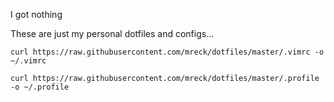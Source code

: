 I got nothing

These are just my personal dotfiles and configs...

```
curl https://raw.githubusercontent.com/mreck/dotfiles/master/.vimrc -o ~/.vimrc
```

```
curl https://raw.githubusercontent.com/mreck/dotfiles/master/.profile -o ~/.profile
```
